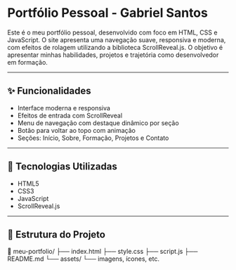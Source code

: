 # Portfólio Pessoal - Gabriel Santos

Este é o meu portfólio pessoal, desenvolvido com foco em HTML, CSS e JavaScript. O site apresenta uma navegação suave, responsiva e moderna, com efeitos de rolagem utilizando a biblioteca ScrollReveal.js. O objetivo é apresentar minhas habilidades, projetos e trajetória como desenvolvedor em formação.

---

## ✨ Funcionalidades

- Interface moderna e responsiva
- Efeitos de entrada com ScrollReveal
- Menu de navegação com destaque dinâmico por seção
- Botão para voltar ao topo com animação
- Seções: Início, Sobre, Formação, Projetos e Contato

---

## 🚀 Tecnologias Utilizadas

- HTML5
- CSS3
- JavaScript
- ScrollReveal.js

---

## 📁 Estrutura do Projeto

📁 meu-portfolio/
├── index.html
├── style.css
├── script.js
├── README.md
└── assets/
└── imagens, ícones, etc.